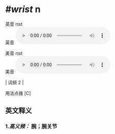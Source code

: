 # ***\#wrist*** n
英音 rɪst  
英音
<audio src="./media/wrist-B.aac" controls="controls"></audio>

美音 rɪst  
美音
<audio src="./media/wrist.aac" controls="controls"></audio>



| 词频 2 |  

用法点拨   [C]

英文释义
---
### 1.*高义频：* **腕；腕关节**  


